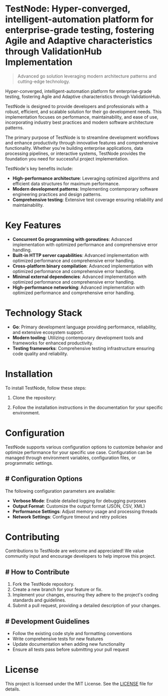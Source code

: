 <!-- fallback_TestNode_20251019200948_94515 -->

# TestNode: Hyper-converged, intelligent-automation platform for enterprise-grade testing, fostering Agile and Adaptive characteristics through ValidationHub Implementation
> Advanced go solution leveraging modern architecture patterns and cutting-edge technology.

Hyper-converged, intelligent-automation platform for enterprise-grade testing, fostering Agile and Adaptive characteristics through ValidationHub.

TestNode is designed to provide developers and professionals with a robust, efficient, and scalable solution for their go development needs. This implementation focuses on performance, maintainability, and ease of use, incorporating industry best practices and modern software architecture patterns.

The primary purpose of TestNode is to streamline development workflows and enhance productivity through innovative features and comprehensive functionality. Whether you're building enterprise applications, data processing pipelines, or interactive systems, TestNode provides the foundation you need for successful project implementation.

TestNode's key benefits include:

* **High-performance architecture**: Leveraging optimized algorithms and efficient data structures for maximum performance.
* **Modern development patterns**: Implementing contemporary software engineering practices and design patterns.
* **Comprehensive testing**: Extensive test coverage ensuring reliability and maintainability.

# Key Features

* **Concurrent Go programming with goroutines**: Advanced implementation with optimized performance and comprehensive error handling.
* **Built-in HTTP server capabilities**: Advanced implementation with optimized performance and comprehensive error handling.
* **Cross-platform binary compilation**: Advanced implementation with optimized performance and comprehensive error handling.
* **Minimal external dependencies**: Advanced implementation with optimized performance and comprehensive error handling.
* **High-performance networking**: Advanced implementation with optimized performance and comprehensive error handling.

# Technology Stack

* **Go**: Primary development language providing performance, reliability, and extensive ecosystem support.
* **Modern tooling**: Utilizing contemporary development tools and frameworks for enhanced productivity.
* **Testing frameworks**: Comprehensive testing infrastructure ensuring code quality and reliability.

# Installation

To install TestNode, follow these steps:

1. Clone the repository:


2. Follow the installation instructions in the documentation for your specific environment.

# Configuration

TestNode supports various configuration options to customize behavior and optimize performance for your specific use case. Configuration can be managed through environment variables, configuration files, or programmatic settings.

## # Configuration Options

The following configuration parameters are available:

* **Verbose Mode**: Enable detailed logging for debugging purposes
* **Output Format**: Customize the output format (JSON, CSV, XML)
* **Performance Settings**: Adjust memory usage and processing threads
* **Network Settings**: Configure timeout and retry policies

# Contributing

Contributions to TestNode are welcome and appreciated! We value community input and encourage developers to help improve this project.

## # How to Contribute

1. Fork the TestNode repository.
2. Create a new branch for your feature or fix.
3. Implement your changes, ensuring they adhere to the project's coding standards and guidelines.
4. Submit a pull request, providing a detailed description of your changes.

## # Development Guidelines

* Follow the existing code style and formatting conventions
* Write comprehensive tests for new features
* Update documentation when adding new functionality
* Ensure all tests pass before submitting your pull request

# License

This project is licensed under the MIT License. See the [LICENSE](https://github.com/xxxPOUPOUxxx/TestNode/blob/main/LICENSE) file for details.
